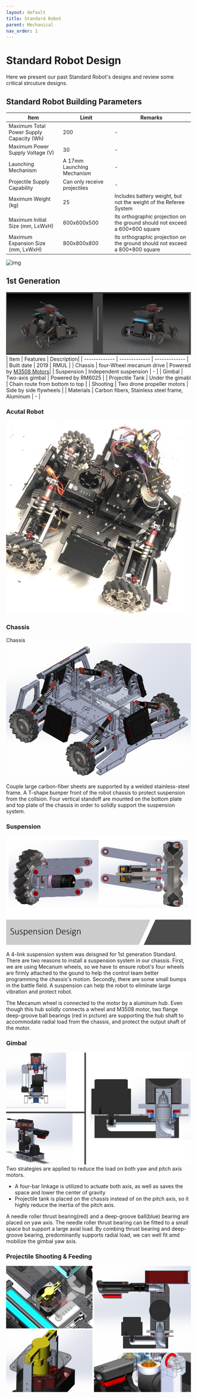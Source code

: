 ```yaml
---
layout: default
title: Standard Robot
parent: Mechanical
nav_order: 1
---
```


# Standard Robot Design
Here we present our past Standard Robot's designs and review some critical strcuture designs. 

## Standard Robot Building Parameters

| Item | Limit | Remarks|
| ------------- | ------------- | ------------- |
| Maximum Total Power Supply Capacity (Wh) | 200 | - |
| Maximum Power Supply Voltage (V) | 30 | - |
| Launching Mechanism | A 17mm Launching Mechanism | - |
| Projectile Supply Capability | Can only receive projectiles | - |
| Maximum Weight (kg) | 25 | Includes battery weight, but not the weight of the Referee System |
| Maximum Initial Size (mm, LxWxH) | 600x600x500 | Its orthographic projection on the ground should not exceed a 600*600 square |
| Maximum Expansion Size (mm, LxWxH) | 800x800x800 | Its orthographic projection on the ground should not exceed a 800*800 square |

![img](infantry_robot_pic_01.jpg)

## 1st Generation
![img](pictures/standard_robot/standard_1st_iter.png)
| Item | Features | Description|
| ------------- | ------------- | ------------- |
| Built date | 2019 | RMUL |
| Chassis | four-Wheel mecanum drive | Powered by [M3508 Motors](https://github.com/RoboMaster-Club/PurdueRM-Wiki/blob/gh-pages/docs/control/Useful%20Documents/Devices%20%26%20Datasheets.md)|
| Suspension | Independent suspension | - |
| Gimbal | Two-axis gimbal | Powered by RM6025 |
| Projectile Tank | Under the gimabl | Chain route from bottom to top | 
| Shooting | Two drone propeller motors | Side by side flywheels |
| Materials | Carbon fibers, Stainless steel frame, Aluminum | - |

### Acutal Robot
![img](pictures/standard_robot/standard_robot_02.jpg) 

### Chassis

<!-- pictures -->
Chassis
![img](pictures/standard_robot/standard_robot_chassis01.png) 

Couple large carbon-fiber sheets are supported by a welded stainless-steel frame. A T-shape bumper front of the robot chassis to protect suspension from the collsion. Four vertical standoff are mounted on the bottom plate and top plate of the chassis in order to solidly support the suspension system. 



### Suspension

<!-- pictures -->
![img](pictures/standard_robot/standard_suspension_design.png) 

A 4-link suspension system was deisgned for 1st generation Standard. There are two reasons to install a suspension system in our chassis. First, we are using Mecanum wheels, so we have to ensure robot's four wheels are firmly attached to the gound to help the control team better programming the chassis's motion. Secondly, there are some small bumps in the battle field. A suspension can help the robot to eliminate large vibration and protect robot. 

The Mecanum wheel is connected to the motor by a aluminum hub. Even though this hub solidly connects a wheel and M3508 motor, two flange deep-groove ball bearings (red in picture) are supporting the hub shaft to accommodate radial load from the chassis, and protect the output shaft of the motor. 

### Gimbal

<!-- pictures -->
![img](pictures/standard_robot/standard_gimbal_design.png)
Two strategies are applied to reduce the load on both yaw and pitch axis motors. 
 - A four-bar linkage is utilized to actuate both axis, as well as saves the space and lower the center of gravity
 - Projectile tank is placed on the chassis instead of on the pitch axis, so it highly reduce the inertia of the pitch axis.

A needle roller thrust bearing(red) and a deep-groove ball(blue) bearing are placed on yaw axis. The needle roller thrust bearing can be fitted to a small space but support a large axial load. By combing thrust bearing and deep-groove bearing, predominantly supports radial load, we can well fit amd mobilize the gimbal yaw axis. 

 ### Projectile Shooting & Feeding
 ![img](pictures/standard_robot/standard_shooting_feeding_design.png)
